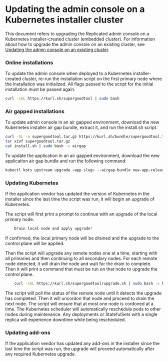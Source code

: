 # Updating the admin console on a Kubernetes installer cluster

This document refers to upgrading the Replicated admin console on a Kubernetes installer-created cluster (embedded cluster).
For information about how to upgrade the admin console on an existing cluster, see [Updating the admin console on an existing cluster](updating-existing-cluster).

### Online installations

To update the admin console when deployed to a Kubernetes installer-created cluster, re-run the installation script on the first primary node where the installation was initialized.
All flags passed to the script for the initial installation must be passed again.

```bash
curl -sSL https://kurl.sh/supergoodtool | sudo bash
```

### Air gapped installations

To update admin console in an air gapped environment, download the new Kubernetes installer air gap bundle, extract it, and run the install.sh script.

```bash
curl -SL -o supergoodtool.tar.gz https://kurl.sh/bundle/supergoodtool.tar.gz
tar xzvf supergoodtool.tar.gz
cat install.sh | sudo bash -s airgap
```

To update the application in an air gapped environment, download the new application air gap bundle and run the following command:

```bash
kubectl kots upstream upgrade <app slug> --airgap-bundle new-app-release.airgap -n default
```

### Updating Kubernetes

If the application vendor has updated the version of Kubernetes in the installer since the last time the script was run, it will begin an upgrade of Kubernetes.

The script will first print a prompt to continue with an upgrade of the local primary node.

```bash
    Drain local node and apply upgrade?
```

If confirmed, the local primary node will be drained and the upgrade to the control plane will be applied.

Then the script will upgrade any remote nodes one at a time, starting with all primaries and then continuing to all secondary nodes.
For each remote node detected, it will drain the node and wait for the drain to complete.
Then it will print a command that must be run on that node to upgrade the control plane.

```bash
    curl -sSL https://kurl.sh/supergoodtool/upgrade.sh | sudo bash -s hostname-check=master-node-2 kubernetes-version=v1.15.3
```

The script will poll the status of the remote node until it detects the upgrade has completed.
Then it will uncordon that node and proceed to drain the next node.
The script will ensure that at most one node is cordoned at a time.
The Kubernetes scheduler will automatically reschedule pods to other nodes during maintenance.
Any deployments or StatefulSets with a single replica will experience downtime while being rescheduled.

### Updating add-ons

If the application vendor has updated any add-ons in the installer since the last time the script was run, the upgrade will proceed automatically after any required Kubernetes upgrade.
